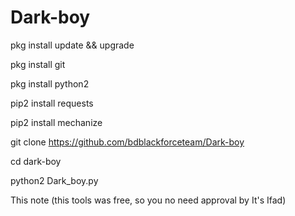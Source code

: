 # Dark-boy

pkg install update && upgrade

pkg install git

pkg install python2

pip2 install requests

pip2 install mechanize

git clone https://github.com/bdblackforceteam/Dark-boy

cd dark-boy

python2 Dark_boy.py

This note (this tools was free, so you no need approval by It's Ifad)
